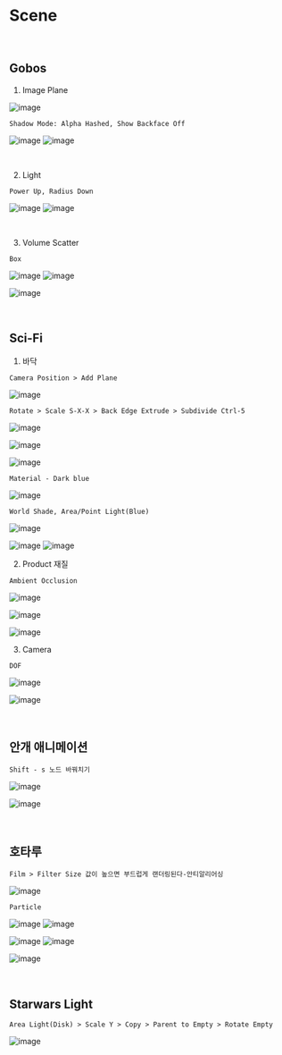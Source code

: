 Scene 
=======

<br>

Gobos
----------

1. Image Plane 

![image](https://user-images.githubusercontent.com/30430227/139168182-b7423120-6628-482e-9e7f-28cf9ff70171.png)

`Shadow Mode: Alpha Hashed, Show Backface Off`

![image](https://user-images.githubusercontent.com/30430227/139168656-9c577c92-9e86-40bd-81e6-b2506fb75efd.png)
![image](https://user-images.githubusercontent.com/30430227/139168594-6b432497-68f9-4814-989b-90ac8bb897f8.png)

<br>

2. Light

`Power Up, Radius Down`

![image](https://user-images.githubusercontent.com/30430227/139168806-9b50a473-9f6f-43f2-9d8f-a4e62e7fae20.png)
![image](https://user-images.githubusercontent.com/30430227/139168827-fa3a4491-4689-48e8-a787-1e29422845ff.png)

<br>

3. Volume Scatter

`Box`

![image](https://user-images.githubusercontent.com/30430227/139169476-f8e3f802-1a4d-405c-ab01-ab81052d86b3.png)
![image](https://user-images.githubusercontent.com/30430227/139169487-d51526f3-830c-4b15-8982-673d0860b364.png)

![image](https://user-images.githubusercontent.com/30430227/139169427-b55fd4b0-3df7-4ad0-ac3d-3d9e2b6101c3.png)

<br>

Sci-Fi
---------

1. 바닥

`Camera Position > Add Plane`

![image](https://user-images.githubusercontent.com/30430227/139192751-7493bbb7-6ca3-4b1c-9d7c-9bc0325d51b2.png)

`Rotate > Scale S-X-X > Back Edge Extrude > Subdivide Ctrl-5`

![image](https://user-images.githubusercontent.com/30430227/139192832-8f13c762-b96f-4909-931e-f096d651c4cb.png)

![image](https://user-images.githubusercontent.com/30430227/139192888-7de80519-4685-4a56-b431-b9b02414392d.png)

![image](https://user-images.githubusercontent.com/30430227/139193000-bd0efe39-37da-4f90-b346-3fb523e318dd.png)

`Material - Dark blue`

![image](https://user-images.githubusercontent.com/30430227/139193187-6206a0af-71c6-423e-abad-1ea9847e65a6.png)

`World Shade, Area/Point Light(Blue)`

![image](https://user-images.githubusercontent.com/30430227/139193696-86957cd7-2a72-4c73-940d-ad2823d8cca3.png)

![image](https://user-images.githubusercontent.com/30430227/139193932-d34df103-aaa6-4037-9dbc-8fc7e72d0099.png)
![image](https://user-images.githubusercontent.com/30430227/139194322-067946ed-f3fa-4bd2-be4a-adf5e4ad344d.png)

2. Product 재질

`Ambient Occlusion`

![image](https://user-images.githubusercontent.com/30430227/139196827-f60b1020-77d5-424e-9e9d-6d001a0840d3.png)

![image](https://user-images.githubusercontent.com/30430227/139196853-db51d8dc-8361-4e63-88d1-fca35549288c.png)

![image](https://user-images.githubusercontent.com/30430227/139197764-41094b57-7953-4ffd-9e04-70426448790e.png)

3. Camera

`DOF`

![image](https://user-images.githubusercontent.com/30430227/139200513-521c5d98-f979-471c-a5c9-c27dcce3cd03.png)

![image](https://user-images.githubusercontent.com/30430227/139200385-dd8a99b6-a1b1-4f0d-917b-ce1aea1a86d4.png)

<br>

안개 애니메이션 
----------------

`Shift - s 노드 바꿔치기`

![image](https://user-images.githubusercontent.com/30430227/139439235-6c87d08a-e3d8-4880-966a-46a8b5ad4b6b.png)


![image](https://user-images.githubusercontent.com/30430227/139439196-1fc9f167-2f8b-482a-ab07-0f40b958e7bb.png)

<br>

호타루 
-----------

`Film > Filter Size 값이 높으면 부드럽게 랜더링된다-안티알리어싱`

![image](https://user-images.githubusercontent.com/30430227/139443408-d914e40f-389d-44e5-b44d-df3191981fa3.png)

`Particle`

![image](https://user-images.githubusercontent.com/30430227/139444006-032677fd-08b9-4398-b4d4-455b399839b0.png)
![image](https://user-images.githubusercontent.com/30430227/139444074-ed10217d-6d0c-4083-92ba-49d8728bd1aa.png)

![image](https://user-images.githubusercontent.com/30430227/139444099-1ba38e3f-97f1-4895-b075-b53cfab3837c.png)
![image](https://user-images.githubusercontent.com/30430227/139444169-8f75af64-64a8-452d-aa00-ac8b34f5e8be.png)

![image](https://user-images.githubusercontent.com/30430227/139444268-356b2077-d0f9-410a-a565-7be5e819d354.png)

<br>

Starwars Light
---------------

`Area Light(Disk) > Scale Y > Copy > Parent to Empty > Rotate Empty`

![image](https://user-images.githubusercontent.com/30430227/141679066-e09ea7dc-240b-4216-a94c-0dca04b35aee.png)


